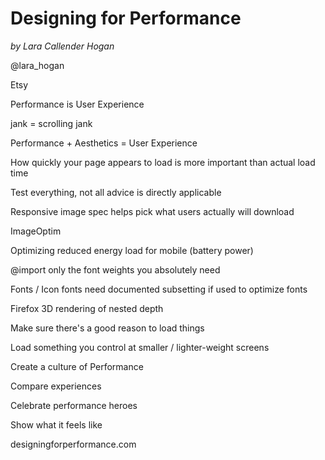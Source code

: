 Designing for Performance
=========================
*by Lara Callender Hogan*

@lara_hogan

Etsy

Performance is User Experience

jank = scrolling jank

Performance + Aesthetics = User Experience

How quickly your page appears to load is more important than actual load time

Test everything, not all advice is directly applicable

Responsive image spec helps pick what users actually will download

ImageOptim

Optimizing reduced energy load for mobile (battery power)

@import only the font weights you absolutely need

Fonts / Icon fonts need documented subsetting if used to optimize fonts

Firefox 3D rendering of nested depth

Make sure there's a good reason to load things

Load something you control at smaller / lighter-weight screens

Create a culture of Performance

Compare experiences

Celebrate performance heroes

Show what it feels like

designingforperformance.com

